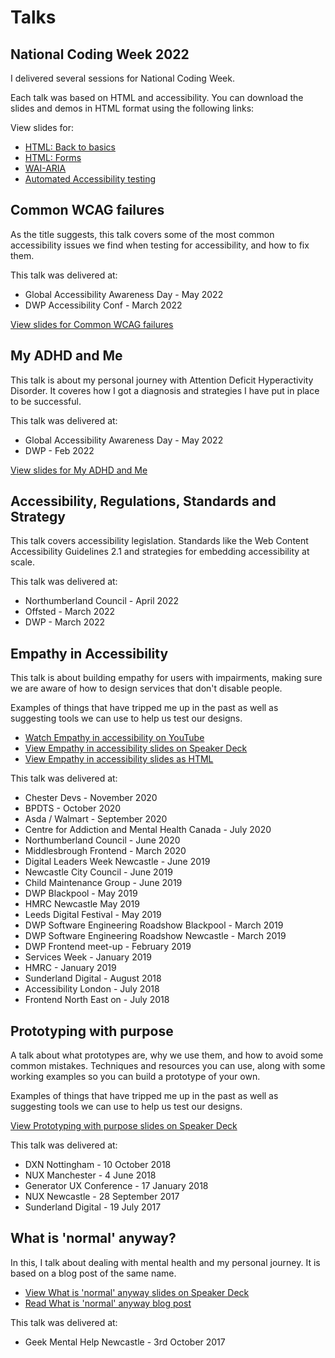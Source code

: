 # Talks

## National Coding Week 2022

I delivered several sessions for National Coding Week.

Each talk was based on HTML and accessibility. You can download the slides and demos in HTML format using the following links:

View slides for:
- [HTML: Back to basics](/decks/html-back-to-basics/slides.html)
- [HTML: Forms](/decks/html-forms/slides.html)
- [WAI-ARIA](/decks/wai-aria/slides.html)
- [Automated Accessibility testing](/decks/automated-accessibility-testing/slides.html)

## Common WCAG failures

As the title suggests, this talk covers some of the most common accessibility issues we find when testing for accessibility, and how to fix them.

This talk was delivered at:
- Global Accessibility Awareness Day - May 2022
- DWP Accessibility Conf - March 2022

[View slides for Common WCAG failures](/decks/common-wcag-failures/slides.html)

## My ADHD and Me

This talk is about my personal journey with Attention Deficit Hyperactivity Disorder. It coveres how I got a diagnosis and strategies I have put in place to be successful.

This talk was delivered at:
- Global Accessibility Awareness Day - May 2022
- DWP - Feb 2022

[View slides for My ADHD and Me](/decks/my-adhd-and-me/slides.html)

## Accessibility, Regulations, Standards and Strategy

This talk covers accessibility legislation. Standards like the Web Content Accessibility Guidelines 2.1 and strategies for embedding accessibility at scale.

This talk was delivered at:
- Northumberland Council - April 2022
- Offsted - March 2022
- DWP - March 2022

## Empathy in Accessibility

This talk is about building empathy for users with impairments, making sure we are aware of how to design services that don't disable people.

Examples of things that have tripped me up in the past as well as suggesting tools we can use to help us test our designs.

- [Watch Empathy in accessibility on YouTube](https://www.youtube.com/watch?v=OyGuEXq2PCc&t=243s)
- [View Empathy in accessibility slides on Speaker Deck](https://speakerdeck.com/abbott567/empathy-in-accessibility)
- [View Empathy in accessibility slides as HTML](https://empathy-in-accessibility.netlify.app/start.html)

This talk was delivered at:
- Chester Devs - November 2020
- BPDTS - October 2020
- Asda / Walmart - September 2020
- Centre for Addiction and Mental Health Canada - July 2020
- Northumberland Council - June 2020
- Middlesbrough Frontend - March 2020
- Digital Leaders Week Newcastle - June 2019
- Newcastle City Council - June 2019
- Child Maintenance Group - June 2019
- DWP Blackpool - May 2019
- HMRC Newcastle May 2019
- Leeds Digital Festival - May 2019
- DWP Software Engineering Roadshow Blackpool - March 2019
- DWP Software Engineering Roadshow Newcastle - March 2019
- DWP Frontend meet-up - February 2019
- Services Week - January 2019
- HMRC - January 2019
- Sunderland Digital - August 2018
- Accessibility London - July 2018
- Frontend North East on - July 2018

## Prototyping with purpose


A talk about what prototypes are, why we use them, and how to avoid some common mistakes. Techniques and resources you can use, along with some working examples so you can build a prototype of your own.

Examples of things that have tripped me up in the past as well as suggesting tools we can use to help us test our designs.

[View Prototyping with purpose slides on Speaker Deck](https://speakerdeck.com/abbott567/prototyping-with-purpose)

This talk was delivered at:

- DXN Nottingham - 10 October 2018
- NUX Manchester - 4 June 2018
- Generator UX Conference - 17 January 2018
- NUX Newcastle - 28 September 2017
- Sunderland Digital - 19 July 2017

## What is 'normal' anyway?

In this, I talk about dealing with mental health and my personal journey. It is based on a blog post of the same name.

- [View What is 'normal' anyway slides on Speaker Deck](https://speakerdeck.com/abbott567/what-is-normal-anyway)
- [Read What is 'normal' anyway blog post](/what-is-normal-anyway)

This talk was delivered at:
- Geek Mental Help Newcastle - 3rd October 2017
